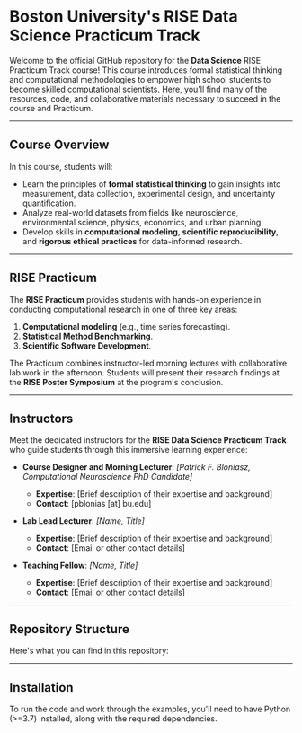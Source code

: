 # Boston University's RISE Data Science Practicum Track

Welcome to the official GitHub repository for the **Data Science** RISE Practicum Track course! This course introduces formal statistical thinking and computational methodologies to empower high school students to become skilled computational scientists. Here, you'll find many of the resources, code, and collaborative materials necessary to succeed in the course and Practicum.

---

## Course Overview  
In this course, students will:  
- Learn the principles of **formal statistical thinking** to gain insights into measurement, data collection, experimental design, and uncertainty quantification.  
- Analyze real-world datasets from fields like neuroscience, environmental science, physics, economics, and urban planning.  
- Develop skills in **computational modeling**, **scientific reproducibility**, and **rigorous ethical practices** for data-informed research.  

---

## RISE Practicum  
The **RISE Practicum** provides students with hands-on experience in conducting computational research in one of three key areas:  
1. **Computational modeling** (e.g., time series forecasting).  
2. **Statistical Method Benchmarking**.  
3. **Scientific Software Development**.  

The Practicum combines instructor-led morning lectures with collaborative lab work in the afternoon. Students will present their research findings at the **RISE Poster Symposium** at the program's conclusion.  

---

## Instructors  
Meet the dedicated instructors for the **RISE Data Science Practicum Track** who guide students through this immersive learning experience:  

- **Course Designer and Morning Lecturer**: *[Patrick F. Bloniasz, Computational Neuroscience PhD Candidate]*  
  - **Expertise**: [Brief description of their expertise and background]  
  - **Contact**: [pblonias [at] bu.edu]  

- **Lab Lead Lecturer**: *[Name, Title]*  
  - **Expertise**: [Brief description of their expertise and background]  
  - **Contact**: [Email or other contact details]  

- **Teaching Fellow**: *[Name, Title]*  
  - **Expertise**: [Brief description of their expertise and background]  
  - **Contact**: [Email or other contact details]

---

## Repository Structure  
Here's what you can find in this repository:  

---

## Installation  
To run the code and work through the examples, you'll need to have Python (>=3.7) installed, along with the required dependencies.  




